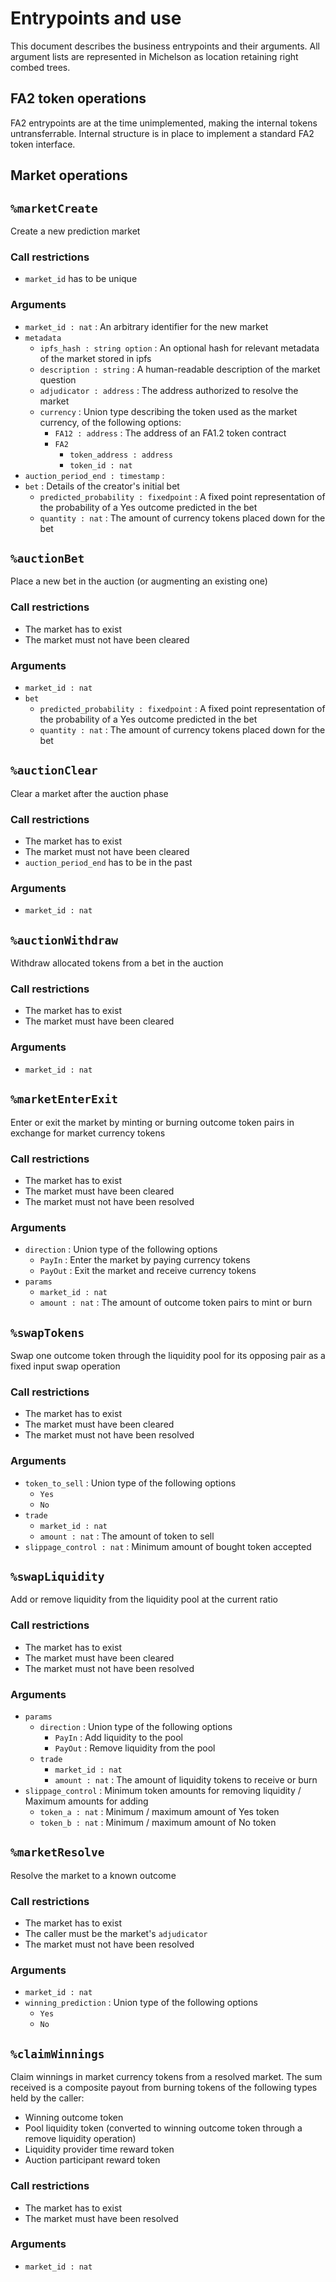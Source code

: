 # Entrypoints and use
This document describes the business entrypoints and their arguments. All argument lists are represented in Michelson as location retaining right combed trees.

## FA2 token operations
FA2 entrypoints are at the time unimplemented, making the internal tokens untransferrable. Internal structure is in place to implement a standard FA2 token interface.

## Market operations

## `%marketCreate`
Create a new prediction market

### Call restrictions
* `market_id` has to be unique

### Arguments
* `market_id : nat` : An arbitrary identifier for the new market
* `metadata`
  * `ipfs_hash : string option` : An optional hash for relevant metadata of the market stored in ipfs
  * `description : string` : A human-readable description of the market question
  * `adjudicator : address` : The address authorized to resolve the market
  * `currency` : Union type describing the token used as the market currency, of the following options:
    * `FA12 : address` : The address of an FA1.2 token contract
    * `FA2`
      * `token_address : address`
	  * `token_id : nat`
* `auction_period_end : timestamp` : 
* `bet` : Details of the creator's initial bet
  * `predicted_probability : fixedpoint` : A fixed point representation of the probability of a Yes outcome predicted in the bet
  * `quantity : nat` : The amount of currency tokens placed down for the bet

## `%auctionBet`
Place a new bet in the auction (or augmenting an existing one)

### Call restrictions
* The market has to exist
* The market must not have been cleared

### Arguments
* `market_id : nat`
* `bet`
  * `predicted_probability : fixedpoint` : A fixed point representation of the probability of a Yes outcome predicted in the bet
  * `quantity : nat` : The amount of currency tokens placed down for the bet

## `%auctionClear`
Clear a market after the auction phase

### Call restrictions
* The market has to exist
* The market must not have been cleared
* `auction_period_end` has to be in the past

### Arguments
* `market_id : nat`

## `%auctionWithdraw`
Withdraw allocated tokens from a bet in the auction

### Call restrictions
* The market has to exist
* The market must have been cleared

### Arguments
* `market_id : nat`

## `%marketEnterExit`
Enter or exit the market by minting or burning outcome token pairs in exchange for market currency tokens

### Call restrictions
* The market has to exist
* The market must have been cleared
* The market must not have been resolved

### Arguments
* `direction` : Union type of the following options
  * `PayIn` : Enter the market by paying currency tokens
  * `PayOut` : Exit the market and receive currency tokens
* `params`
  * `market_id : nat`
  * `amount : nat` : The amount of outcome token pairs to mint or burn

## `%swapTokens`
Swap one outcome token through the liquidity pool for its opposing pair as a fixed input swap operation

### Call restrictions
* The market has to exist
* The market must have been cleared
* The market must not have been resolved

### Arguments
* `token_to_sell` : Union type of the following options
  * `Yes`
  * `No`
* `trade`
  * `market_id : nat`
  * `amount : nat` : The amount of token to sell
* `slippage_control : nat` : Minimum amount of bought token accepted

## `%swapLiquidity`
Add or remove liquidity from the liquidity pool at the current ratio

### Call restrictions
* The market has to exist
* The market must have been cleared
* The market must not have been resolved

### Arguments
* `params`
  * `direction` : Union type of the following options
    * `PayIn` : Add liquidity to the pool
    * `PayOut` : Remove liquidity from the pool
  * `trade`
    * `market_id : nat`
    * `amount : nat` : The amount of liquidity tokens to receive or burn
* `slippage_control` : Minimum token amounts for removing liquidity / Maximum amounts for adding
  * `token_a : nat` : Minimum / maximum amount of Yes token
  * `token_b : nat` : Minimum / maximum amount of No token

## `%marketResolve`
Resolve the market to a known outcome

### Call restrictions
* The market has to exist
* The caller must be the market's `adjudicator`
* The market must not have been resolved

### Arguments
* `market_id : nat`
* `winning_prediction` : Union type of the following options
  * `Yes`
  * `No`

## `%claimWinnings`
Claim winnings in market currency tokens from a resolved market. The sum received is a composite payout from burning tokens of the following types held by the caller:
* Winning outcome token
* Pool liquidity token (converted to winning outcome token through a remove liquidity operation)
* Liquidity provider time reward token
* Auction participant reward token

### Call restrictions
* The market has to exist
* The market must have been resolved

### Arguments
* `market_id : nat`
